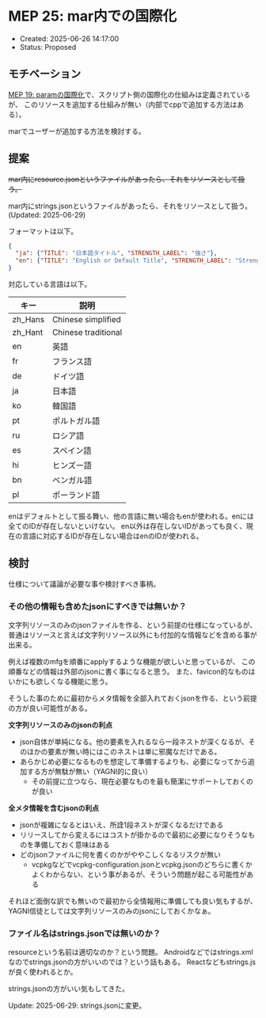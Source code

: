 # MEP 25: mar内での国際化

- Created: 2025-06-26 14:17:00
- Status: Proposed

## モチベーション

[MEP 19: paramの国際化](19.md)で、スクリプト側の国際化の仕組みは定義されているが、
このリソースを追加する仕組みが無い（内部でcppで追加する方法はある）。

marでユーザーが追加する方法を検討する。

## 提案

~~mar内にresource.jsonというファイルがあったら、それをリソースとして扱う。~~

mar内にstrings.jsonというファイルがあったら、それをリソースとして扱う。(Updated: 2025-06-29)

フォーマットは以下。

```json
{
  "ja": {"TITLE": "日本語タイトル", "STRENGTH_LABEL": "強さ"},
  "en": {"TITLE": "English or Default Title", "STRENGTH_LABEL": "Strength"},
}
```

対応している言語は以下。

| キー | 説明 |
| ---- | ---- |
| zh_Hans | Chinese simplified |
| zh_Hant | Chinese traditional |
| en | 英語 |
| fr | フランス語 |
| de | ドイツ語 |
| ja | 日本語 |
| ko | 韓国語 |
| pt | ポルトガル語 |
| ru | ロシア語 |
| es | スペイン語 |
| hi | ヒンズー語 |
| bn | ベンガル語 |
| pl | ポーランド語 |

enはデフォルトとして振る舞い、他の言語に無い場合もenが使われる。enには全てのIDが存在しないといけない。
en以外は存在しないIDがあっても良く、現在の言語に対応するIDが存在しない場合はenのIDが使われる。

## 検討

仕様について議論が必要な事や検討すべき事柄。

### その他の情報も含めたjsonにすべきでは無いか？

文字列リソースのみのjsonファイルを作る、という前提の仕様になっているが、
普通はリソースと言えば文字列リソース以外にも付加的な情報などを含める事が出来る。

例えば複数のmfgを順番にapplyするような機能が欲しいと思っているが、
この順番などの情報は外部のjsonに書く事になると思う。
また、favicon的なものはいかにも欲しくなる機能に思う。

そうした事のために最初からメタ情報を全部入れておくjsonを作る、という前提の方が良い可能性がある。

**文字列リソースのみのjsonの利点**

- json自体が単純になる。他の要素を入れるなら一段ネストが深くなるが、そのほかの要素が無い時にはこのネストは単に邪魔なだけである。
- あらかじめ必要になるものを想定して準備するよりも、必要になってから追加する方が無駄が無い（YAGNI的に良い）
  - その前提に立つなら、現在必要なものを最も簡潔にサポートしておくのが良い

**全メタ情報を含むjsonの利点**

- jsonが複雑になるとはいえ、所詮1段ネストが深くなるだけである
- リリースしてから変えるにはコストが掛かるので最初に必要になりそうなものを準備しておく意味はある
- どのjsonファイルに何を書くのかがややこしくなるリスクが無い
  - vcpkgなどでvcpkg-configuration.jsonとvcpkg.jsonのどちらに書くかよくわからない、という事があるが、そういう問題が起こる可能性がある

それほど面倒な訳でも無いので最初から全情報用に準備しても良い気もするが、YAGNI信徒としては文字列リソースのみのjsonにしておくかなぁ。

### ファイル名はstrings.jsonでは無いのか？

resourceという名前は適切なのか？という問題。
Androidなどではstrings.xmlなのでstrings.jsonの方がいいのでは？という話もある。
Reactなどもstrings.jsが良く使われるとか。

strings.jsonの方がいい気もしてきた。

Update: 2025-06-29: strings.jsonに変更。